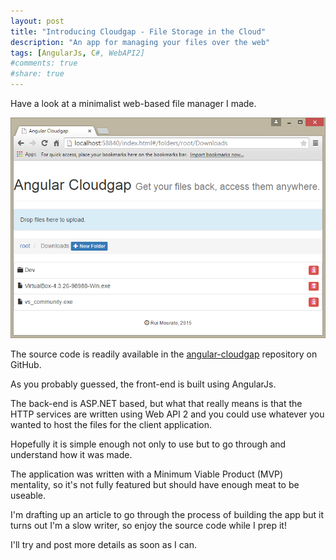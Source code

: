 ```yaml
---
layout: post
title: "Introducing Cloudgap - File Storage in the Cloud"
description: "An app for managing your files over the web"
tags: [AngularJs, C#, WebAPI2]
#comments: true
#share: true
---
```


Have a look at a minimalist web-based file manager I made.

![Cloudgap screenshot](/img/cloudgap/cloudgap_downloads.png)

The source code is readily available in the [angular-cloudgap](https://github.com/rmourato/angular-cloudgap)
repository on GitHub.

As you probably guessed, the front-end is built using AngularJs.

The back-end is ASP.NET based, but what that really means is that the HTTP services are written using Web API 2
and you could use whatever you wanted to host the files for the client application.

Hopefully it is simple enough not only to use but to go through and understand how it was made.

The application was written with a Minimum Viable Product (MVP) mentality, so it's not fully 
featured but should have enough meat to be useable.

I'm drafting up an article to go through the process of building the app but it turns out I'm a slow writer, 
so enjoy the source code while I prep it!

I'll try and post more details as soon as I can.

